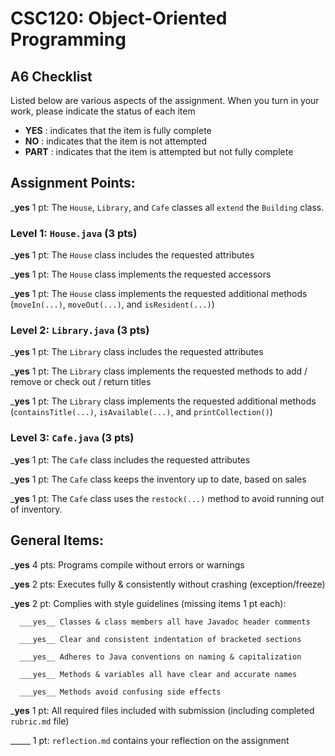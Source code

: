 # CSC120: Object-Oriented Programming
## A6 Checklist

Listed below are various aspects of the assignment.  When you turn in your work, please indicate the status of each item

- **YES** : indicates that the item is fully complete
- **NO** : indicates that the item is not attempted
- **PART** : indicates that the item is attempted but not fully complete


## Assignment Points:

___yes__ 1 pt: The `House`, `Library`, and `Cafe` classes all `extend` the `Building` class.

### Level 1: `House.java` (3 pts)

___yes__ 1 pt: The `House` class includes the requested attributes

___yes__ 1 pt: The `House` class implements the requested accessors

___yes__ 1 pt: The `House` class implements the requested additional methods (`moveIn(...)`, `moveOut(...)`, and `isResident(...)`)

### Level 2: `Library.java` (3 pts)

___yes__ 1 pt: The `Library` class includes the requested attributes

___yes__ 1 pt: The `Library` class implements the requested methods to add / remove or check out / return titles

___yes__ 1 pt: The `Library` class implements the requested additional methods (`containsTitle(...)`, `isAvailable(...)`, and `printCollection()`)

### Level 3: `Cafe.java` (3 pts)

___yes__ 1 pt: The `Cafe` class includes the requested attributes

___yes__ 1 pt: The `Cafe` class keeps the inventory up to date, based on sales

___yes__ 1 pt: The `Cafe` class uses the `restock(...)` method to avoid running out of inventory.



## General Items:

___yes__ 4 pts: Programs compile without errors or warnings

___yes__ 2 pts: Executes fully & consistently without crashing (exception/freeze)

___yes__ 2 pt: Complies with style guidelines (missing items 1 pt each):

      ___yes__ Classes & class members all have Javadoc header comments

      ___yes__ Clear and consistent indentation of bracketed sections

      ___yes__ Adheres to Java conventions on naming & capitalization

      ___yes__ Methods & variables all have clear and accurate names

      ___yes__ Methods avoid confusing side effects

___yes__ 1 pt: All required files included with submission (including completed `rubric.md` file)

_____ 1 pt: `reflection.md` contains your reflection on the assignment
